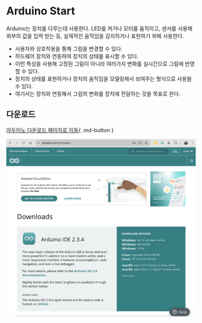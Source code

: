 # Arduino Start

Arduino는 장치를 다루는데 사용한다. LED를 켜거나 모터를 움직이고, 센서를 사용해 외부의 값을 입력 받는 등, 실제적인 움직임을 감지하거나 표현하기 위해 사용한다.

- 사용자와 상호작용을 통해 그림을 변경할 수 있다.
- 하드웨어 장치와 연동하여 장치의 상태를 표시할 수 있다.
- 이런 특성을 사용해 고정된 그림이 아니라 여러가지 변화를 실시간으로 그림에 반영할 수 있다.
- 장치의 상태를 표현하거나 장치의 움직임을 모델링해서 보여주는 형식으로 사용될 수 있다.
- 여기서는 장치와 연동해서 그림의 변화를 장치에 전달하는 것을 목표로 한다.

## 다운로드
[아두이노 다운로드 페이지로 이동](https://arduino.cc/en/software){ .md-button }

![Arduino Download Site](../img/arduino-000.png)